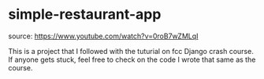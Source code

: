 # simple-restaurant-app
source: https://www.youtube.com/watch?v=0roB7wZMLqI

This is a project that I followed with the tuturial on fcc Django crash course. If anyone gets stuck, feel free to check on the code I wrote that same as the course.